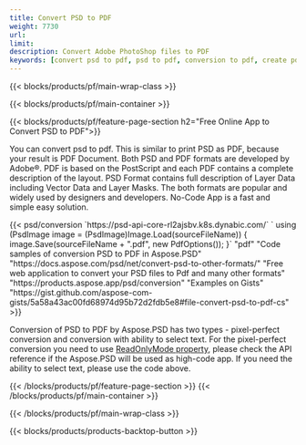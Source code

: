 ```yaml
---
title: Convert PSD to PDF
weight: 7730
url: 
limit: 
description: Convert Adobe PhotoShop files to PDF
keywords: [convert psd to pdf, psd to pdf, conversion to pdf, create pdf from psd, print psd as pdf]
---
```


{{< blocks/products/pf/main-wrap-class >}}

{{< blocks/products/pf/main-container >}}

{{< blocks/products/pf/feature-page-section h2="Free Online App to Convert PSD to PDF">}}
<p>You can convert psd to pdf. This is similar to print PSD as PDF, because your result is PDF Document. Both PSD and PDF formats are developed by Adobe®. PDF is based on the PostScript and each PDF contains a complete description of the layout. PSD Format contains full description of Layer Data including Vector Data and Layer Masks. The both formats are popular and widely used by designers and developers. No-Code App is a fast and simple easy solution.</p>
{{< psd/conversion 
`https://psd-api-core-rl2ajsbv.k8s.dynabic.com/` 
`    using (PsdImage image = (PsdImage)Image.Load(sourceFileName))
    {
        image.Save(sourceFileName + ".pdf", new PdfOptions());
    }`
	"pdf"
"Code samples of conversion PSD to PDF in Aspose.PSD"  "https://docs.aspose.com/psd/net/convert-psd-to-other-formats/" 
"Free web application to convert your PSD files to Pdf and many other formats" "https://products.aspose.app/psd/conversion"
"Examples on Gists" "https://gist.github.com/aspose-com-gists/5a58a43ac00fd68974d95b72d2fdb5e8#file-convert-psd-to-pdf-cs"
>}}
<p>Conversion of PSD to PDF by Aspose.PSD has two types - pixel-perfect conversion and conversion with ability to select text. For the pixel-perfect conversion you need to use <a href="https://reference.aspose.com/psd/net/aspose.psd.imageloadoptions/psdloadoptions/readonlymode/">ReadOnlyMode property</a>, please check the API reference if the Aspose.PSD will be used as high-code app. If you need the ability to select text, please use the code above.</p>
{{< /blocks/products/pf/feature-page-section >}}
{{< /blocks/products/pf/main-container >}}


{{< /blocks/products/pf/main-wrap-class >}}

{{< blocks/products/products-backtop-button >}}
